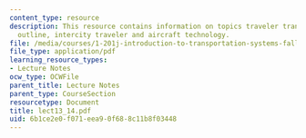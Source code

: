 ```yaml
---
content_type: resource
description: This resource contains information on topics traveler transportation
  outline, intercity traveler and aircraft technology.
file: /media/courses/1-201j-introduction-to-transportation-systems-fall-2006/6b1ce2e0f071eea90f688c11b8f03448_lect13_14.pdf
file_type: application/pdf
learning_resource_types:
- Lecture Notes
ocw_type: OCWFile
parent_title: Lecture Notes
parent_type: CourseSection
resourcetype: Document
title: lect13_14.pdf
uid: 6b1ce2e0-f071-eea9-0f68-8c11b8f03448
---
```

